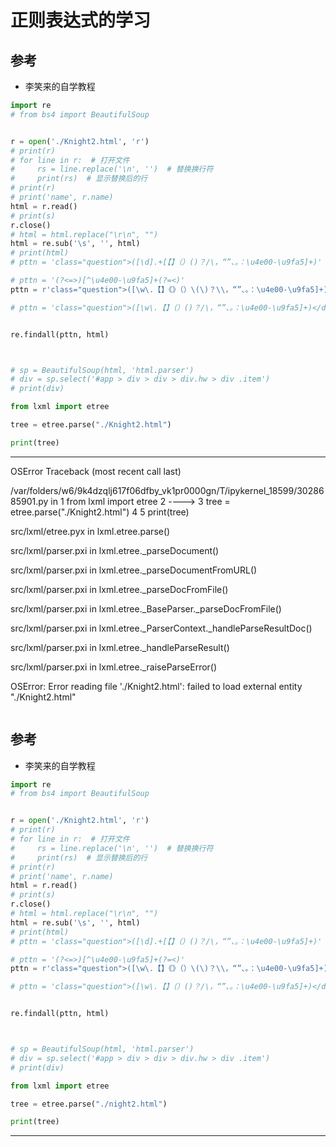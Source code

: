 # 正则表达式的学习

## 参考

- 李笑来的自学教程

```python
import re
# from bs4 import BeautifulSoup


r = open('./Knight2.html', 'r')
# print(r)
# for line in r:  # 打开文件
#     rs = line.replace('\n', '')  # 替换换行符
#     print(rs)  # 显示替换后的行
# print(r)
# print('name', r.name)
html = r.read()
# print(s)
r.close()
# html = html.replace("\r\n", "")
html = re.sub('\s', '', html)
# print(html)
# pttn = 'class="question">([\d].+[【】（）()？/\，“”、。：\u4e00-\u9fa5]+)'

# pttn = '(?<=>)[^\u4e00-\u9fa5]+(?=<)'
pttn = r'class="question">([\w\.【】《》（）\(\)？\\，“”、。：\u4e00-\u9fa5]+)[/\s\w"<>=\/\-_\d]+([A|B|C|D|E|F|G|H|I|正确|错误][\\（）【】？\w，“”\s、。：\u4e00-\u9fa5]+)[!/\s\w"<>=\/\-_\d]+([B|错误][\(\)【】？\w，“”\s、。：\u4e00-\u9fa5]+)'

# pttn = 'class="question">([\w\.【】（）()？/\，“”、。：\u4e00-\u9fa5]+)</div>[/\s\w"<>=\/\-_\d]+([A|正确][//\(\)【】？\w，“”\s、。：\u4e00-\u9fa5]+)[!/\s\w"<>=\/\-_\d]+([B|错误][\(\)【】？\w，“”\s、。：\u4e00-\u9fa5]+)'


re.findall(pttn, html)



# sp = BeautifulSoup(html, 'html.parser')
# div = sp.select('#app > div > div > div.hw > div .item')
# print(div)

```

```python
from lxml import etree

tree = etree.parse("./Knight2.html")

print(tree)

```

---

OSError Traceback (most recent call last)

/var/folders/w6/9k4dzqlj617f06dfby_vk1pr0000gn/T/ipykernel_18599/3028685901.py in <module>
1 from lxml import etree
2
----> 3 tree = etree.parse("./Knight2.html")
4
5 print(tree)

src/lxml/etree.pyx in lxml.etree.parse()

src/lxml/parser.pxi in lxml.etree.\_parseDocument()

src/lxml/parser.pxi in lxml.etree.\_parseDocumentFromURL()

src/lxml/parser.pxi in lxml.etree.\_parseDocFromFile()

src/lxml/parser.pxi in lxml.etree.\_BaseParser.\_parseDocFromFile()

src/lxml/parser.pxi in lxml.etree.\_ParserContext.\_handleParseResultDoc()

src/lxml/parser.pxi in lxml.etree.\_handleParseResult()

src/lxml/parser.pxi in lxml.etree.\_raiseParseError()

OSError: Error reading file './Knight2.html': failed to load external entity "./Knight2.html"

```python

```

## 参考

- 李笑来的自学教程

```python
import re
# from bs4 import BeautifulSoup


r = open('./Knight2.html', 'r')
# print(r)
# for line in r:  # 打开文件
#     rs = line.replace('\n', '')  # 替换换行符
#     print(rs)  # 显示替换后的行
# print(r)
# print('name', r.name)
html = r.read()
# print(s)
r.close()
# html = html.replace("\r\n", "")
html = re.sub('\s', '', html)
# print(html)
# pttn = 'class="question">([\d].+[【】（）()？/\，“”、。：\u4e00-\u9fa5]+)'

# pttn = '(?<=>)[^\u4e00-\u9fa5]+(?=<)'
pttn = r'class="question">([\w\.【】《》（）\(\)？\\，“”、。：\u4e00-\u9fa5]+)[/\s\w"<>=\/\-_\d]+([A|B|C|D|E|F|G|H|I|正确|错误][\\（）【】？\w，“”\s、。：\u4e00-\u9fa5]+)[!/\s\w"<>=\/\-_\d]+([B|错误][\(\)【】？\w，“”\s、。：\u4e00-\u9fa5]+)'

# pttn = 'class="question">([\w\.【】（）()？/\，“”、。：\u4e00-\u9fa5]+)</div>[/\s\w"<>=\/\-_\d]+([A|正确][//\(\)【】？\w，“”\s、。：\u4e00-\u9fa5]+)[!/\s\w"<>=\/\-_\d]+([B|错误][\(\)【】？\w，“”\s、。：\u4e00-\u9fa5]+)'


re.findall(pttn, html)



# sp = BeautifulSoup(html, 'html.parser')
# div = sp.select('#app > div > div > div.hw > div .item')
# print(div)

```

```python
from lxml import etree

tree = etree.parse("./night2.html")

print(tree)

```

---
